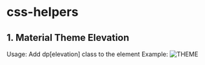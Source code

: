 # css-helpers

## 1. Material Theme Elevation
Usage: Add dp[elevation] class to the element
Example:
![THEME](https://user-images.githubusercontent.com/46858748/125393507-b46c7000-e3c5-11eb-80b4-486e4cd7189b.PNG)
